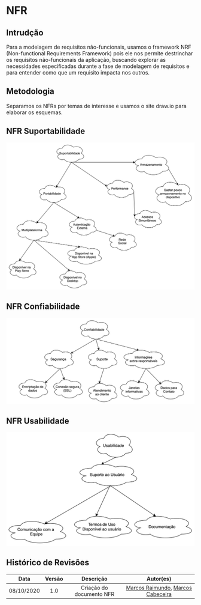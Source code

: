 # NFR

## Intrudção

Para a modelagem de requisitos não-funcionais, usamos o framework NRF (Non-functional Requirements Framework) pois ele nos permite destrinchar os requisitos não-funcionais da aplicação, buscando explorar as necessidades especificadas durante a fase de modelagem de requisitos e para entender como que um requisito impacta nos outros.

## Metodologia 

Separamos os NFRs por temas de interesse e usamos o site draw.io para elaborar os esquemas.

## NFR Suportabilidade

![suportabilidade](../../assets/images/nfr/nfr-suportabilidade.jpg)

## NFR Confiabilidade

![confiabilidade](../../assets/images/nfr/nfr-confiabilidade.jpg)

## NFR Usabilidade

![usabilidade](../../assets/images/nfr/nfr-usabilidade.jpg)

## Histórico de Revisões

| Data | Versão | Descrição | Autor(es) |
|:---:|:---:|:---:|:---:|
| 08/10/2020 | 1.0 | Criação do documento NFR| [Marcos Raimundo](https://github.com/MarcosFloresta), [Marcos Cabeceira](https://github.com/Foxtrot40) |